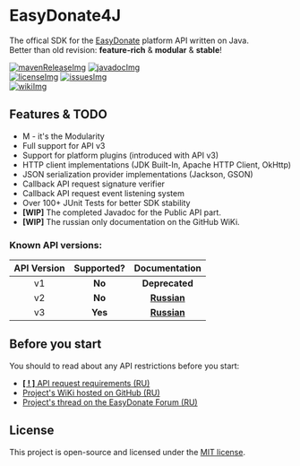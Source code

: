 [mavenReleaseImg]: https://img.shields.io/maven-central/v/ru.easydonate.easydonate4j/parent?label=release&color=3BAF18&style=for-the-badge
[mavenRelease]: https://search.maven.org/search?q=g:ru.easydonate.easydonate4j

[javadocImg]: https://javadoc.io/badge2/ru.easydonate.easydonate4j/parent/javadoc.svg?label=javadoc&color=3BAF18&style=for-the-badge
[javadoc]: https://javadoc.io/doc/ru.easydonate.easydonate4j

[licenseImg]: https://img.shields.io/github/license/SoKnight/EasyDonate4J?label=license&color=3BAF18&style=for-the-badge
[license]: https://github.com/SoKnight/EasyDonate4J/blob/master/LICENSE

[issuesImg]: https://img.shields.io/github/issues/SoKnight/EasyDonate4J?label=github%20issues&color=3BAF18&style=for-the-badge
[issues]: https://github.com/SoKnight/EasyDonate4J/issues

[wikiImg]: https://img.shields.io/badge/documentation%20language-russian-3BAF18?style=for-the-badge
[wiki]: https://github.com/SoKnight/EasyDonate4J/wiki

# EasyDonate4J
The offical SDK for the [EasyDonate](https://easydonate.ru/) platform API written on Java.<br>
Better than old revision: **feature-rich** & **modular** & **stable**!

[![mavenReleaseImg]][mavenRelease] [![javadocImg]][javadoc]<br>
[![licenseImg]][license] [![issuesImg]][issues]<br>
[![wikiImg]][wiki]

## Features & TODO
- M - it's the Modularity
- Full support for API v3
- Support for platform plugins (introduced with API v3)
- HTTP client implementations (JDK Built-In, Apache HTTP Client, OkHttp)
- JSON serialization provider implementations (Jackson, GSON)
- Callback API request signature verifier
- Callback API request event listening system
- Over 100+ JUnit Tests for better SDK stability
- **[WIP]** The completed Javadoc for the Public API part.
- **[WIP]** The russian only documentation on the GitHub WiKi.

### Known API versions:
| API Version | Supported? |                 Documentation                 |
|:-----------:|:----------:|:---------------------------------------------:|
|     v1      |   **No**   |                **Deprecated**                 |
|     v2      |   **No**   | **[Russian](https://api.easydonate.ru/v/v2)** |
|     v3      |  **Yes**   | **[Russian](https://api.easydonate.ru/v/v3)** |

## Before you start
You should to read about any API restrictions before you start:
- [**[ ! ]** API request requirements (RU)](https://api.easydonate.ru/request-requirements)
- [Project's WiKi hosted on GitHub (RU)](https://github.com/SoKnight/EasyDonate4J/wiki)
- [Project's thread on the EasyDonate Forum (RU)](https://forum.easydonate.ru/d/65-easydonate4j-ofitsialnoe-sdk-dlya-java)

## License
This project is open-source and licensed under the [MIT license](https://github.com/SoKnight/EasyDonate4J/blob/master/LICENSE).
